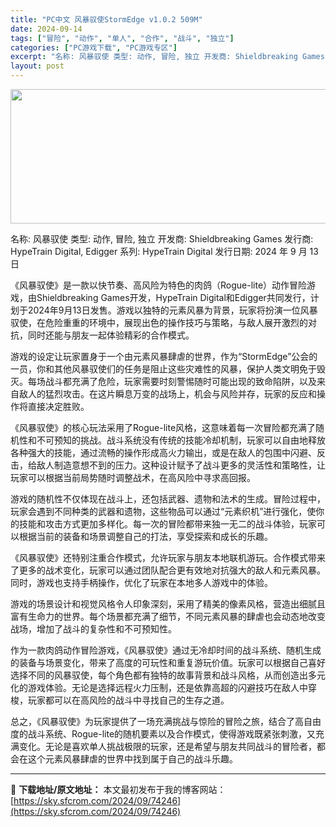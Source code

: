```yaml
---
title: "PC中文 风暴驭使StormEdge v1.0.2 509M"
date: 2024-09-14
tags: ["冒险", "动作", "单人", "合作", "战斗", "独立"]
categories: ["PC游戏下载", "PC游戏专区"]
excerpt: "名称: 风暴驭使 类型: 动作, 冒险, 独立 开发商: Shieldbreaking Games 发行商: HypeTrain Digital, Edigger 系列: HypeTrain Digital 发行日期: 2024 年 9 月 13 日 《风暴驭使》是一款以快节奏、高风险为特色的肉鸽（&hellip;"
layout: post
---
```


<img class="aligncenter size-full wp-image-74247" src="https://sky.sfcrom.com/wp-content/uploads/2024/09/2024091408181586.webp" alt="" width="660" height="215" />

名称: 风暴驭使
类型: 动作, 冒险, 独立
开发商: Shieldbreaking Games
发行商: HypeTrain Digital, Edigger
系列: HypeTrain Digital
发行日期: 2024 年 9 月 13 日

《风暴驭使》是一款以快节奏、高风险为特色的肉鸽（Rogue-lite）动作冒险游戏，由Shieldbreaking Games开发，HypeTrain Digital和Edigger共同发行，计划于2024年9月13日发售。游戏以独特的元素风暴为背景，玩家将扮演一位风暴驭使，在危险重重的环境中，展现出色的操作技巧与策略，与敌人展开激烈的对抗，同时还能与朋友一起体验精彩的合作模式。

游戏的设定让玩家置身于一个由元素风暴肆虐的世界，作为“StormEdge”公会的一员，你和其他风暴驭使们的任务是阻止这些灾难性的风暴，保护人类文明免于毁灭。每场战斗都充满了危险，玩家需要时刻警惕随时可能出现的致命陷阱，以及来自敌人的猛烈攻击。在这片瞬息万变的战场上，机会与风险并存，玩家的反应和操作将直接决定胜败。

《风暴驭使》的核心玩法采用了Rogue-lite风格，这意味着每一次冒险都充满了随机性和不可预知的挑战。战斗系统没有传统的技能冷却机制，玩家可以自由地释放各种强大的技能，通过流畅的操作形成高火力输出，或是在敌人的包围中闪避、反击，给敌人制造意想不到的压力。这种设计赋予了战斗更多的灵活性和策略性，让玩家可以根据当前局势随时调整战术，在高风险中寻求高回报。

游戏的随机性不仅体现在战斗上，还包括武器、遗物和法术的生成。冒险过程中，玩家会遇到不同种类的武器和遗物，这些物品可以通过“元素织机”进行强化，使你的技能和攻击方式更加多样化。每一次的冒险都带来独一无二的战斗体验，玩家可以根据当前的装备和场景调整自己的打法，享受探索和成长的乐趣。

《风暴驭使》还特别注重合作模式，允许玩家与朋友本地联机游玩。合作模式带来了更多的战术变化，玩家可以通过团队配合更有效地对抗强大的敌人和元素风暴。同时，游戏也支持手柄操作，优化了玩家在本地多人游戏中的体验。

游戏的场景设计和视觉风格令人印象深刻，采用了精美的像素风格，营造出细腻且富有生命力的世界。每个场景都充满了细节，不同元素风暴的肆虐也会动态地改变战场，增加了战斗的复杂性和不可预知性。

作为一款肉鸽动作冒险游戏，《风暴驭使》通过无冷却时间的战斗系统、随机生成的装备与场景变化，带来了高度的可玩性和重复游玩价值。玩家可以根据自己喜好选择不同的风暴驭使，每个角色都有独特的故事背景和战斗风格，从而创造出多元化的游戏体验。无论是选择远程火力压制，还是依靠高超的闪避技巧在敌人中穿梭，玩家都可以在高风险的战斗中寻找自己的生存之道。

总之，《风暴驭使》为玩家提供了一场充满挑战与惊险的冒险之旅，结合了高自由度的战斗系统、Rogue-lite的随机要素以及合作模式，使得游戏既紧张刺激，又充满变化。无论是喜欢单人挑战极限的玩家，还是希望与朋友共同战斗的冒险者，都会在这个元素风暴肆虐的世界中找到属于自己的战斗乐趣。

---
📖 **下载地址/原文地址：** 本文最初发布于我的博客网站：[https://sky.sfcrom.com/2024/09/74246](https://sky.sfcrom.com/2024/09/74246)
